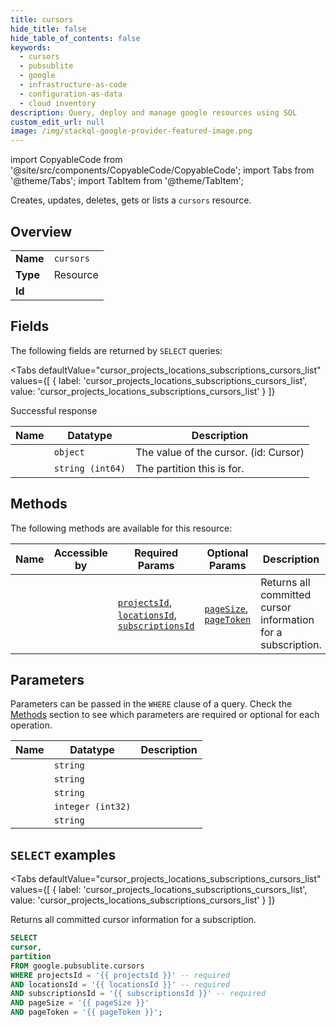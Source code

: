 ```yaml
--- 
title: cursors
hide_title: false
hide_table_of_contents: false
keywords:
  - cursors
  - pubsublite
  - google
  - infrastructure-as-code
  - configuration-as-data
  - cloud inventory
description: Query, deploy and manage google resources using SQL
custom_edit_url: null
image: /img/stackql-google-provider-featured-image.png
---
```


import CopyableCode from '@site/src/components/CopyableCode/CopyableCode';
import Tabs from '@theme/Tabs';
import TabItem from '@theme/TabItem';

Creates, updates, deletes, gets or lists a <code>cursors</code> resource.

## Overview
<table><tbody>
<tr><td><b>Name</b></td><td><code>cursors</code></td></tr>
<tr><td><b>Type</b></td><td>Resource</td></tr>
<tr><td><b>Id</b></td><td><CopyableCode code="google.pubsublite.cursors" /></td></tr>
</tbody></table>

## Fields

The following fields are returned by `SELECT` queries:

<Tabs
    defaultValue="cursor_projects_locations_subscriptions_cursors_list"
    values={[
        { label: 'cursor_projects_locations_subscriptions_cursors_list', value: 'cursor_projects_locations_subscriptions_cursors_list' }
    ]}
>
<TabItem value="cursor_projects_locations_subscriptions_cursors_list">

Successful response

<table>
<thead>
    <tr>
    <th>Name</th>
    <th>Datatype</th>
    <th>Description</th>
    </tr>
</thead>
<tbody>
<tr>
    <td><CopyableCode code="cursor" /></td>
    <td><code>object</code></td>
    <td>The value of the cursor. (id: Cursor)</td>
</tr>
<tr>
    <td><CopyableCode code="partition" /></td>
    <td><code>string (int64)</code></td>
    <td>The partition this is for.</td>
</tr>
</tbody>
</table>
</TabItem>
</Tabs>

## Methods

The following methods are available for this resource:

<table>
<thead>
    <tr>
    <th>Name</th>
    <th>Accessible by</th>
    <th>Required Params</th>
    <th>Optional Params</th>
    <th>Description</th>
    </tr>
</thead>
<tbody>
<tr>
    <td><a href="#cursor_projects_locations_subscriptions_cursors_list"><CopyableCode code="cursor_projects_locations_subscriptions_cursors_list" /></a></td>
    <td><CopyableCode code="select" /></td>
    <td><a href="#parameter-projectsId"><code>projectsId</code></a>, <a href="#parameter-locationsId"><code>locationsId</code></a>, <a href="#parameter-subscriptionsId"><code>subscriptionsId</code></a></td>
    <td><a href="#parameter-pageSize"><code>pageSize</code></a>, <a href="#parameter-pageToken"><code>pageToken</code></a></td>
    <td>Returns all committed cursor information for a subscription.</td>
</tr>
</tbody>
</table>

## Parameters

Parameters can be passed in the `WHERE` clause of a query. Check the [Methods](#methods) section to see which parameters are required or optional for each operation.

<table>
<thead>
    <tr>
    <th>Name</th>
    <th>Datatype</th>
    <th>Description</th>
    </tr>
</thead>
<tbody>
<tr id="parameter-locationsId">
    <td><CopyableCode code="locationsId" /></td>
    <td><code>string</code></td>
    <td></td>
</tr>
<tr id="parameter-projectsId">
    <td><CopyableCode code="projectsId" /></td>
    <td><code>string</code></td>
    <td></td>
</tr>
<tr id="parameter-subscriptionsId">
    <td><CopyableCode code="subscriptionsId" /></td>
    <td><code>string</code></td>
    <td></td>
</tr>
<tr id="parameter-pageSize">
    <td><CopyableCode code="pageSize" /></td>
    <td><code>integer (int32)</code></td>
    <td></td>
</tr>
<tr id="parameter-pageToken">
    <td><CopyableCode code="pageToken" /></td>
    <td><code>string</code></td>
    <td></td>
</tr>
</tbody>
</table>

## `SELECT` examples

<Tabs
    defaultValue="cursor_projects_locations_subscriptions_cursors_list"
    values={[
        { label: 'cursor_projects_locations_subscriptions_cursors_list', value: 'cursor_projects_locations_subscriptions_cursors_list' }
    ]}
>
<TabItem value="cursor_projects_locations_subscriptions_cursors_list">

Returns all committed cursor information for a subscription.

```sql
SELECT
cursor,
partition
FROM google.pubsublite.cursors
WHERE projectsId = '{{ projectsId }}' -- required
AND locationsId = '{{ locationsId }}' -- required
AND subscriptionsId = '{{ subscriptionsId }}' -- required
AND pageSize = '{{ pageSize }}'
AND pageToken = '{{ pageToken }}';
```
</TabItem>
</Tabs>
